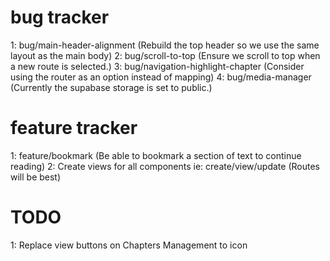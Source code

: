 # bug tracker

1: bug/main-header-alignment (Rebuild the top header so we use the same layout as the main body)
2: bug/scroll-to-top (Ensure we scroll to top when a new route is selected.)
3: bug/navigation-highlight-chapter (Consider using the router as an option instead of mapping)
4: bug/media-manager (Currently the supabase storage is set to public.)

# feature tracker

1: feature/bookmark (Be able to bookmark a section of text to continue reading)
2: Create views for all components ie: create/view/update (Routes will be best)


# TODO

1: Replace view buttons on Chapters Management to icon
